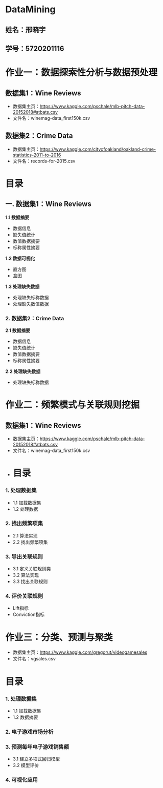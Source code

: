 # DataMining
## 姓名：邢晓宇
## 学号：5720201116

# 作业一：数据探索性分析与数据预处理

## 数据集1：Wine Reviews
- 数据集主页：https://www.kaggle.com/pschale/mlb-pitch-data-20152018#atbats.csv
- 文件名：winemag-data_first150k.csv

## 数据集2：Crime Data
- 数据集主页：https://www.kaggle.com/cityofoakland/oakland-crime-statistics-2011-to-2016
- 文件名：records-for-2015.csv
# 目录

## 一. 数据集1：Wine Reviews
**1.1 数据摘要**  
- 数据信息  
- 缺失值统计  
- 数值数据摘要  
- 标称属性摘要  

**1.2 数据可视化**  
- 直方图  
- 盒图  

**1.3 处理缺失数据**  
- 处理缺失标称数据  
- 处理缺失数值数据  

### 2. 数据集2：Crime Data
**2.1 数据摘要**  
- 数据信息  
- 缺失值统计  
- 数值数据摘要  
- 标称属性摘要  

**2.2 处理缺失数据**  
- 处理缺失标称数据  


# 作业二：频繁模式与关联规则挖掘
## 数据集1：Wine Reviews
- 数据集主页：https://www.kaggle.com/pschale/mlb-pitch-data-20152018#atbats.csv
- 文件名：winemag-data_first150k.csv
- # 目录

### 1. 处理数据集
  * 1.1 加载数据集  
  * 1.2 处理数据

### 2. 找出频繁项集
  * 2.1 算法实现
  * 2.2 找出频繁项集

### 3. 导出关联规则
  * 3.1 定义关联规则类
  * 3.2 算法实现
  * 3.3 找出关联规则

### 4. 评价关联规则
  * Lift指标
  * Conviction指标

# 作业三：分类、预测与聚类
- 数据集主页：https://www.kaggle.com/gregorut/videogamesales
- 文件名：vgsales.csv
# 目录

### 1. 处理数据集
  * 1.1 加载数据集  
  * 1.2 数据摘要

### 2. 电子游戏市场分析


### 3. 预测每年电子游戏销售额
  * 3.1 建立多项式回归模型
  * 3.2 模型评价


### 4. 可视化应用
